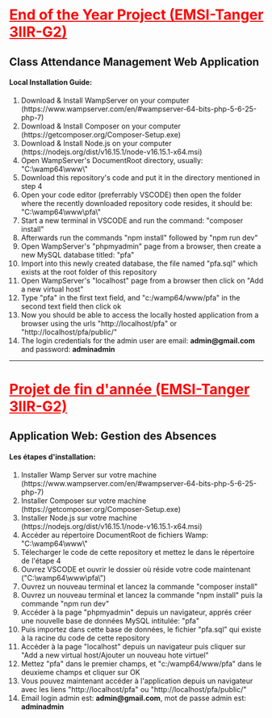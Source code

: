 <h1 style="color:red"><u>End of the Year Project (EMSI-Tanger 3IIR-G2)</u></h1>
<h2>Class Attendance Management Web Application</h2>

<h4>Local Installation Guide:</h4>
<ol>
    <li>Download & Install WampServer on your computer (https://www.wampserver.com/en/#wampserver-64-bits-php-5-6-25-php-7)</li>
    <li>Download & Install Composer on your computer (https://getcomposer.org/Composer-Setup.exe)</li>
    <li>Download & Install Node.js on your computer (https://nodejs.org/dist/v16.15.1/node-v16.15.1-x64.msi)</li>
    <li>Open WampServer's DocumentRoot directory, usually: "C:\wamp64\www\"</li>
    <li>Download this repository's code and put it in the directory mentioned in step 4</li>
    <li>Open your code editor (preferrably VSCODE) then open the folder where the recently downloaded repository code resides, it should be: "C:\wamp64\www\pfa\"</li>
    <li>Start a new terminal in VSCODE and run the command: "composer install"</li>
    <li>Afterwards run the commands "npm install" followed by "npm run dev"</li>
    <li>Open WampServer's "phpmyadmin" page from a browser, then create a new MySQL database titled: "pfa"</li>
    <li>Import into this newly created database, the file named "pfa.sql" which exists at the root folder of this repository</li>
    <li>Open WampServer's "localhost" page from a browser then click on "Add a new virtual host"</li>
    <li>Type "pfa" in the first text field, and "c:/wamp64/www/pfa" in the second text field then click ok</li>
    <li>Now you should be able to access the locally hosted application from a browser using the urls "http://localhost/pfa" or "http://localhost/pfa/public/"</li>
    <li>The login credentials for the admin user are email: <b>admin@gmail.com</b> and password: <b>adminadmin</b></li>
</ol>

<hr>

<h1 style="color:red"><u>Projet de fin d'année (EMSI-Tanger 3IIR-G2)</u></h1>
<h2>Application Web: Gestion des Absences</h2>

<h4>Les étapes d'installation:</h4>
<ol>
    <li>Installer Wamp Server sur votre machine (https://www.wampserver.com/en/#wampserver-64-bits-php-5-6-25-php-7)</li>
    <li>Installer Composer sur votre machine (https://getcomposer.org/Composer-Setup.exe)</li>
    <li>Installer Node.js sur votre machine (https://nodejs.org/dist/v16.15.1/node-v16.15.1-x64.msi)</li>
    <li>Accéder au répertoire DocumentRoot de fichiers Wamp: "C:\wamp64\www\"</li>
    <li>Télecharger le code de cette repository et mettez le dans le répertoire de l'étape 4</li>
    <li>Ouvrez VSCODE et ouvrir le dossier où réside votre code maintenant ("C:\wamp64\www\pfa\")</li>
    <li>Ouvrez un nouveau terminal et lancez la commande "composer install"</li>
    <li>Ouvrez un nouveau terminal et lancez la commande "npm install" puis la commande "npm run dev"</li>
    <li>Accéder à la page "phpmyadmin" depuis un navigateur, apprés créer une nouvelle base de données MySQL intitulée: "pfa"</li>
    <li>Puis importez dans cette base de données, le fichier "pfa.sql" qui existe à la racine du code de cette repository</li>
    <li>Accéder à la page "localhost" depuis un navigateur puis cliquer sur "Add a new virtual host/Ajouter un nouveau hote virtuel"</li>
    <li>Mettez "pfa" dans le premier champs, et "c:/wamp64/www/pfa" dans le deuxieme champs et cliquer sur OK</li>
    <li>Vous pouvez maintenant accéder à l'application depuis un navigateur avec les liens "http://localhost/pfa" ou "http://localhost/pfa/public/"</li>
    <li>Email login admin est: <b>admin@gmail.com</b>, mot de passe admin est: <b>adminadmin</b></li>
</ol>
